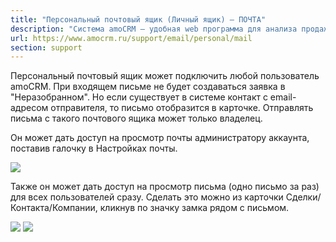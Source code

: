 ```yaml
---
title: "Персональный почтовый ящик (Личный ящик) — ПОЧТА"
description: "Система amoCRM – удобная web программа для анализа продаж, доступная в режиме online из любой точки мира! Подробности узнавайте по указанным на сайте телефонам в Москве."
url: https://www.amocrm.ru/support/email/personal/mail
section: support
---
```


Персональный почтовый ящик может подключить любой пользователь amoCRM. При входящем письме не будет создаваться
заявка в "Неразобранном". Но если существует в системе контакт с email-адресом
отправителя, то письмо отобразится в карточке. Отправлять письма с такого почтового ящика может только владелец.

Он может дать доступ на просмотр почты администратору аккаунта, поставив галочку в Настройках почты.

![](/uploads/2024/01/personal_mail_1.png)

Также он может дать доступ на просмотр письма (одно письмо за раз) для всех пользователей сразу. Сделать это можно из
карточки Сделки/Контакта/Компании, кликнув по значку замка рядом с письмом.

![](/uploads/2019/06/pochta_2.png)
![](/uploads/2019/06/pochta_3.png)